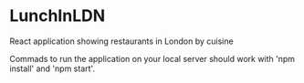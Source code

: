 # LunchInLDN

React application showing restaurants in London by cuisine


Commads to run the application on your local server should work with 'npm install' and 'npm start'.
